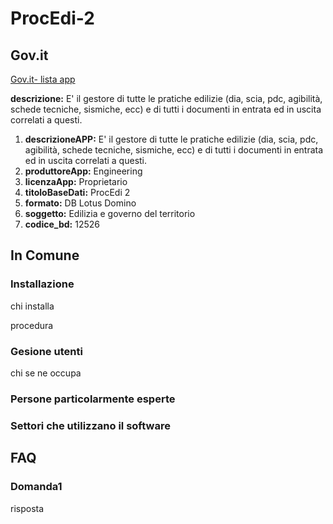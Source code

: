 # ProcEdi-2

## Gov.it

[Gov.it- lista app](http://basidati.agid.gov.it/catalogo/amm?code=c_a944)

**descrizione:** E' il gestore di tutte le pratiche edilizie (dia, scia, pdc, agibilità, schede tecniche, sismiche, ecc) e di tutti i documenti in entrata ed in uscita correlati a questi.

1. **descrizioneAPP:** E' il gestore di tutte le pratiche edilizie (dia, scia, pdc, agibilità, schede tecniche, sismiche, ecc) e di tutti i documenti in entrata ed in uscita correlati a questi.
2. **produttoreApp:** Engineering
3. **licenzaApp:** Proprietario
4. **titoloBaseDati:** ProcEdi 2
5. **formato:** DB Lotus Domino
6. **soggetto:** Edilizia e governo del territorio
7. **codice_bd:** 12526

## In Comune

### Installazione

chi installa

procedura

### Gesione utenti

chi se ne occupa

### Persone particolarmente esperte

### Settori che utilizzano il software

## FAQ

### Domanda1

risposta
